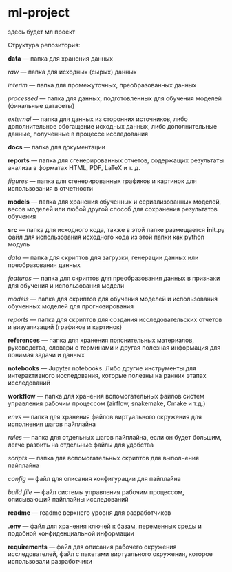 # ml-project

здесь будет мл проект

Структура репозитория:

**data** — папка для хранения данных

*raw* — папка для исходных (сырых) данных

*interim* — папка для промежуточных, преобразованных данных

*processed* — папка для данных, подготовленных для обучения моделей (финальные датасеты)

*external* — папка для данных из сторонних источников, либо дополнительное обогащение исходных данных, либо дополнительные данные, полученные в процессе исследования

**docs** — папка для документации

**reports** — папка для сгенерированных отчетов, содержащих результаты анализа в форматах HTML, PDF, LaTeX и т. д.

*figures* — папка для сгенерированных графиков и картинок для использования в отчетности

**models** — папка для хранения обученных и сериализованных моделей, весов моделей или любой другой способ для сохранения результатов обучения

**src** — папка для исходного кода, также в этой папке размещается __init__.py файл для использования исходного кода из этой папки как python модуль

*data* — папка для скриптов для загрузки, генерации данных или преобразования данных

*features* — папка для скриптов для преобразования данных в признаки для обучения и использования модели

*models* — папка для скриптов для обучения моделей и использования обученных моделей для прогнозирования

*reports* — папка для скриптов для создания исследовательских отчетов и визуализаций (графиков и картинок)

**references** — папка для хранения пояснительных материалов, руководства, словари с терминами и другая полезная информация для понимая задачи и данных

**notebooks** — Jupyter notebooks. Либо другие инструменты для интерактивного исследования, которые полезны на ранних этапах исследований

**workflow** — папка для хранения вспомогательных файлов систем управления рабочим процессом (airflow, snakemake, Cmake и т.д.)

*envs* — папка для хранения файлов виртуального окружения для исполнения шагов пайплайна

*rules* — папка для отдельных шагов пайплайна, если он будет большим, легче разбить на отдельные файлы для удобства

*scripts* — папка для вспомогательных скриптов для выполнения пайплайна

*config* — файл для описания конфигурации для пайплайна

*build file* — файл системы управления рабочим процессом, описывающий пайплайны исследований

**readme** — readme верхнего уровня для разработчиков

**.env** — файл для хранения ключей к базам, переменных среды и подобной конфиденциальной информации

**requirements** — файл для описания рабочего окружения исследователей, файл с пакетами виртуального окружения, которое использовали разработчики
